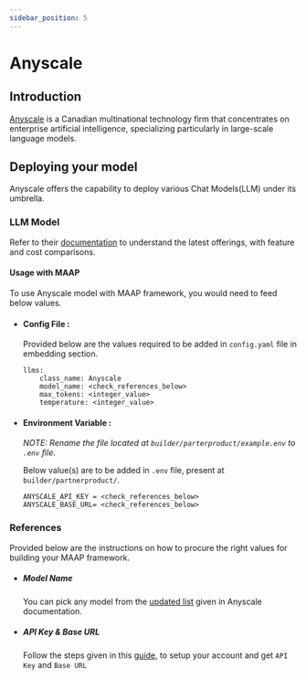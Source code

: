 ```yaml
---
sidebar_position: 5
---
```


# Anyscale

## Introduction

[Anyscale](https://anyscale.com/) is a Canadian multinational technology firm that concentrates on enterprise artificial intelligence, specializing particularly in large-scale language models.

## Deploying your model
Anyscale offers the capability to deploy various Chat Models(LLM) under its umbrella. 

### LLM Model 

Refer to their [documentation](https://docs.anyscale.com/) to understand the latest offerings, with feature and cost comparisons.

#### Usage with MAAP
To use Anyscale model with MAAP framework, you would need to feed below values.

- #### Config File :
  Provided below are the values required to be added in `config.yaml` file in embedding section.
  ```
  llms:
      class_name: Anyscale
      model_name: <check_references_below>
      max_tokens: <integer_value>
      temperature: <integer_value>
  ```

- #### Environment Variable :
  _NOTE: Rename the file located at `builder/parterproduct/example.env` to `.env` file._ 
  
  Below value(s) are to be added in `.env` file, present at `builder/partnerproduct/`.

  ```
  ANYSCALE_API_KEY = <check_references_below>
  ANYSCALE_BASE_URL= <check_references_below>
  ```

### References

Provided below are the instructions on how to procure the right values for building your MAAP framework.

- ##### Model Name
  You can pick any model from the [updated list](https://docs.anyscale.com/1.0.0/endpoints/overview/) given in Anyscale documentation.

- ##### API Key & Base URL

  Follow the steps given in this [guide](https://docs.anyscale.com/1.0.0/endpoints/model-serving/get-started/), to setup your account and get `API Key` and `Base URL` 
